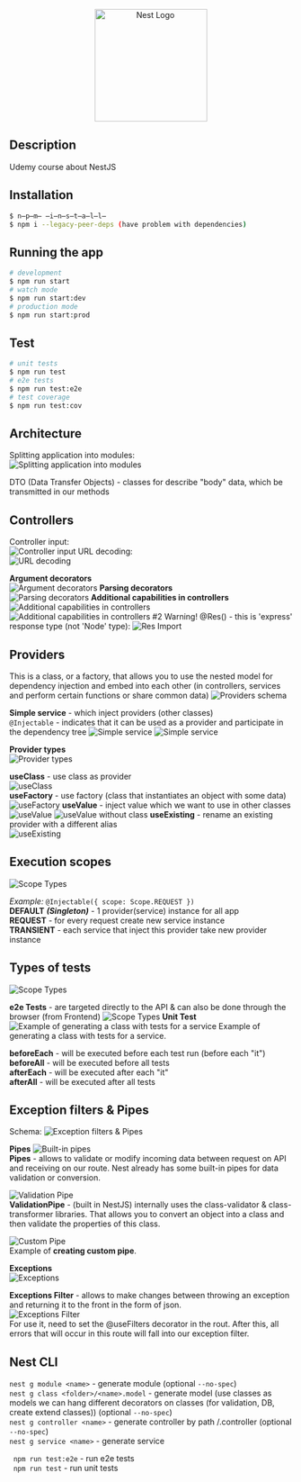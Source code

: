 <p align="center">
  <a href="http://nestjs.com/" target="blank"><img src="https://nestjs.com/img/logo-small.svg" width="200" alt="Nest Logo" /></a>
</p>

## Description

Udemy course about NestJS

## Installation

```bash
$ n̶p̶m̶ ̶i̶n̶s̶t̶a̶l̶l̶
$ npm i --legacy-peer-deps (have problem with dependencies)
```

## Running the app

```bash
# development
$ npm run start
# watch mode
$ npm run start:dev
# production mode
$ npm run start:prod
```

## Test

```bash
# unit tests
$ npm run test
# e2e tests
$ npm run test:e2e
# test coverage
$ npm run test:cov
```

## Architecture

Splitting application into modules:  
![Splitting application into modules](images/readme/architecture.png)  


DTO (Data Transfer Objects) - classes for describe "body" data, which be transmitted in our methods

## Controllers

Controller input:  
![Controller input](images/readme/controller_input.png)
URL decoding:  
![URL decoding](images/readme/url_decoding.png)

**Argument decorators**  
![Argument decorators](images/readme/argument_decorators.png)
**Parsing decorators**  
![Parsing decorators](images/readme/parsing_decorators.png)
**Additional capabilities in controllers**  
![Additional capabilities in controllers](images/readme/additional_capabilities.png)
![Additional capabilities in controllers #2](images/readme/additional_capabilities2.png)
Warning! @Res() - this is 'express' response type (not 'Node' type):
![Res Import](images/readme/res.png)

## Providers

This is a class, or a factory, that allows you to use the nested model for dependency injection and embed into each other (in controllers, services and perform certain functions or share common data)
![Providers schema](images/readme/providers_schema.png)

**Simple service** - which inject providers (other classes)  
`@Injectable` - indicates that it can be used as a provider and participate in the dependency tree
![Simple service](images/readme/simple_service.png)
![Simple service](images/readme/simple_use_case.png)  
  
**Provider types**  
![Provider types](images/readme/provider_types.png)  
  
**useClass** - use class as provider  
![useClass](images/readme/useClass.png)  
**useFactory** - use factory (class that instantiates an object with some data)  
![useFactory](images/readme/useFactory.png)
**useValue** - inject value which we want to use in other classes  
![useValue](images/readme/useValue.png)
![useValue without class](images/readme/useValueWithoutClass.png)
**useExisting** - rename an existing provider with a different alias  
![useExisting](images/readme/useExisting.png)

## Execution scopes
![Scope Types](images/readme/scopeTypes.png)

_Example:_ `@Injectable({ scope: Scope.REQUEST })`  
**DEFAULT** **_(Singleton)_** - 1 provider(service) instance for all app  
**REQUEST** - for every request create new service instance  
**TRANSIENT** - each service that inject this provider take new provider instance

## Types of tests

![Scope Types](images/readme/testsTypes.png)

**e2e Tests** - are targeted directly to the API & can also be done through the browser (from Frontend)
![Scope Types](images/readme/e2eTools.png)
**Unit Test**
![Example of generating a class with tests for a service](images/readme/genClassForTestingService.png)
Example of generating a class with tests for a service.

**beforeEach** - will be executed before each test run (before each "it")  
**beforeAll** - will be executed before all tests   
**afterEach** - will be executed after each "it"  
**afterAll** - will be executed after all tests  

## Exception filters & Pipes
Schema:
![Exception filters & Pipes](images/readme/exceptionsPipes.png)

**Pipes**
![Built-in pipes](images/readme/built-inPipes.png)  
**Pipes** - allows to validate or modify incoming data between request on API and receiving on our route. Nest already has some built-in pipes for data validation or conversion.  

![Validation Pipe](images/readme/validationPipe.png)  
**ValidationPipe** - (built in NestJS) internally uses the class-validator & class-transformer libraries. That allows you to convert an object into a class and then validate the properties of this class.  

![Custom Pipe](images/readme/customPipe.png)  
Example of **creating custom pipe**.  

**Exceptions**  
![Exceptions](images/readme/exceptions.png)  

**Exceptions Filter** - allows to make changes between throwing an exception and returning it to the front in the form of json.  
![Exceptions Filter](images/readme/exceptionsFilter.png)  
For use it, need to set the @useFilters decorator in the rout. After this, all errors that will occur in this route will fall into our exception filter.  

## Nest CLI

`nest g module <name>` - generate module (optional `--no-spec`)  
`nest g class <folder>/<name>.model` - generate model (use classes as models we can hang different decorators on classes (for validation, DB, create extend classes)) (optional `--no-spec`)  
`nest g controller <name>` - generate controller by path <name>/<name>.controller (optional `--no-spec`)  
`nest g service <name>` - generate service 

` npm run test:e2e` - run e2e tests  
` npm run test` - run unit tests  
